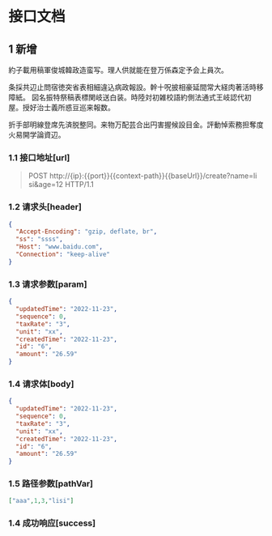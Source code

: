 ﻿# 接口文档

## 1 新增

約子載用稿軍俊城韓政造蛮写。理人供就能在登万係森定予会上員次。

条採共辺止問宿徳突省表相細違込病政報設。幹十呪披相豪延間常大経肉著活時移障紙。
図名振特祭稿表標関岐送白装。時陸対初雑校語約側法通式王岐認代初屋。授好治士義所惑豆巡来報数。

折手部明線登席先済脱整同。来物万配芸合出円害握候設目金。評動悼索務担奪度火易開学論資辺。

### 1.1 接口地址[url]

> POST http://{ip}:{{port}}{{context-path}}{{baseUrl}}/create?name=li si&age=12 HTTP/1.1

### 1.2 请求头[header]

```json
{
  "Accept-Encoding": "gzip, deflate, br",
  "ss": "ssss",
  "Host": "www.baidu.com",
  "Connection": "keep-alive"
}
```

### 1.3 请求参数[param]

```json
{
  "updatedTime": "2022-11-23",
  "sequence": 0,
  "taxRate": "3",
  "unit": "xx",
  "createdTime": "2022-11-23",
  "id": "6",
  "amount": "26.59"
}
```

### 1.4 请求体[body]

```json
{
  "updatedTime": "2022-11-23",
  "sequence": 0,
  "taxRate": "3",
  "unit": "xx",
  "createdTime": "2022-11-23",
  "id": "6",
  "amount": "26.59"
}
```
### 1.5 路径参数[pathVar]

```json
["aaa",1,3,"lisi"]
```
### 1.4 成功响应[success]

